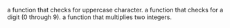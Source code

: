 a function that checks for uppercase character.
a function that checks for a digit (0 through 9).
a function that multiplies two integers.